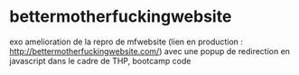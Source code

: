 # bettermotherfuckingwebsite
exo amelioration de la repro de mfwebsite (lien en production : http://bettermotherfuckingwebsite.com/)
avec une popup de redirection en javascript
dans le cadre de THP, bootcamp code

